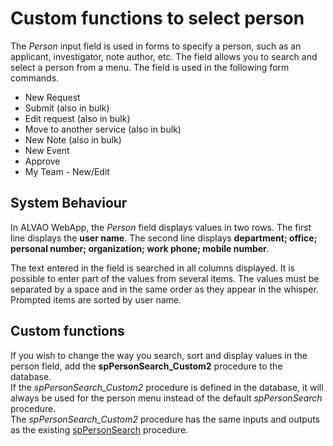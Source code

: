 # Custom functions to select person
     
The *Person* input field is used in forms to specify a person, such as an applicant, investigator, note author, etc. The field allows you to search and select a person from a menu. The field is used in the following form commands.
     
- New Request
- Submit (also in bulk)
- Edit request (also in bulk)
- Move to another service (also in bulk)
- New Note (also in bulk)
- New Event
- Approve
- My Team - New/Edit

## System Behaviour
     
In ALVAO WebApp, the *Person* field displays values in two rows. The first line displays the **user name**. The second line displays **department; office; personal number; organization; work phone; mobile number**.
     
The text entered in the field is searched in all columns displayed. It is possible to enter part of the values from several items. The values must be separated by a space and in the same order as they appear in the whisper. Prompted items are sorted by user name.
      
## Custom functions
     
If you wish to change the way you search, sort and display values in the person field, add the **spPersonSearch\_Custom2** procedure to the database.  
         If the *spPersonSearch\_Custom2* procedure is defined in the database, it will always be used for the person menu instead of the default *spPersonSearch* procedure.  
         The *spPersonSearch\_Custom2* procedure has the same inputs and outputs as the existing [spPersonSearch](../../alvao-asset-management/implementation/customization/database#P-dbo.spPersonSearch) procedure.
